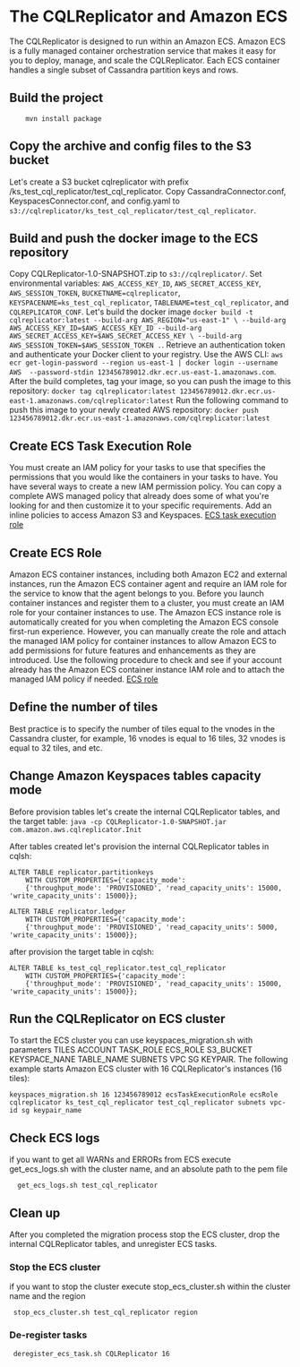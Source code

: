# The CQLReplicator and Amazon ECS
The CQLReplicator is designed to run within an Amazon ECS. 
Amazon ECS is a fully managed container orchestration service that makes it easy for you to deploy, manage,
 and scale the CQLReplicator. Each ECS container handles a single subset of Cassandra partition keys and rows.  

## Build the project
```
    mvn install package
```
## Copy the archive and config files to the S3 bucket
Let's create a S3 bucket cqlreplicator with prefix /ks_test_cql_replicator/test_cql_replicator.
Copy CassandraConnector.conf, KeyspacesConnector.conf, and config.yaml to ```s3://cqlreplicator/ks_test_cql_replicator/test_cql_replicator```.

## Build and push the docker image to the ECS repository
Copy CQLReplicator-1.0-SNAPSHOT.zip to ```s3://cqlreplicator/```. 
Set environmental variables: `AWS_ACCESS_KEY_ID`, `AWS_SECRET_ACCESS_KEY`, `AWS_SESSION_TOKEN`, 
`BUCKETNAME=cqlreplicator`, `KEYSPACENAME=ks_test_cql_replicator`, `TABLENAME=test_cql_replicator`, 
and `CQLREPLICATOR_CONF`.
Let's build the docker image `docker build -t cqlreplicator:latest --build-arg AWS_REGION="us-east-1" \
--build-arg AWS_ACCESS_KEY_ID=$AWS_ACCESS_KEY_ID --build-arg AWS_SECRET_ACCESS_KEY=$AWS_SECRET_ACCESS_KEY \
--build-arg AWS_SESSION_TOKEN=$AWS_SESSION_TOKEN .`.
Retrieve an authentication token and authenticate your Docker client to your registry.
Use the AWS CLI: ```aws ecr get-login-password --region us-east-1 | docker login --username AWS 
--password-stdin 123456789012.dkr.ecr.us-east-1.amazonaws.com```.
After the build completes, tag your image, so you can push the image to this repository:
```docker tag cqlreplicator:latest 123456789012.dkr.ecr.us-east-1.amazonaws.com/cqlreplicator:latest```
Run the following command to push this image to your newly created AWS repository:
```docker push 123456789012.dkr.ecr.us-east-1.amazonaws.com/cqlreplicator:latest```

## Create ECS Task Execution Role
You must create an IAM policy for your tasks to use that specifies the permissions that 
you would like the containers in your tasks to have. You have several ways to create 
a new IAM permission policy. You can copy a complete AWS managed policy that already 
does some of what you're looking for and then customize it to your specific requirements. Add
an inline policies to access Amazon S3 and Keyspaces. 
[ECS task execution role]( https://docs.aws.amazon.com/AmazonECS/latest/developerguide/task-iam-roles.html)  

## Create ECS Role
Amazon ECS container instances, including both Amazon EC2 and external instances, 
run the Amazon ECS container agent and require an IAM role for the service to know that the agent 
belongs to you. Before you launch container instances and register them to a cluster, 
you must create an IAM role for your container instances to use. The Amazon ECS instance role is 
automatically created for you when completing the Amazon ECS console first-run experience. 
However, you can manually create the role and attach the managed IAM policy for container instances 
to allow Amazon ECS to add permissions for future features and enhancements as they are introduced. 
Use the following procedure to check and see if your account already has the Amazon ECS container 
instance IAM role and to attach the managed IAM policy if needed.
[ECS role](https://docs.aws.amazon.com/AmazonECS/latest/developerguide/instance_IAM_role.html)

## Define the number of tiles
Best practice is to specify the number of tiles equal to the vnodes in the Cassandra cluster, for example,
16 vnodes is equal to 16 tiles, 32 vnodes is equal to 32 tiles, and etc.

## Change Amazon Keyspaces tables capacity mode
Before provision tables let's create the internal CQLReplicator tables, and the target table:
```java -cp CQLReplicator-1.0-SNAPSHOT.jar com.amazon.aws.cqlreplicator.Init```

After tables created let's provision the internal CQLReplicator tables in cqlsh:
```
ALTER TABLE replicator.partitionkeys 
    WITH CUSTOM_PROPERTIES={'capacity_mode':
    {'throughput_mode': 'PROVISIONED', 'read_capacity_units': 15000, 'write_capacity_units': 15000}};
```
```
ALTER TABLE replicator.ledger 
    WITH CUSTOM_PROPERTIES={'capacity_mode':
    {'throughput_mode': 'PROVISIONED', 'read_capacity_units': 5000, 'write_capacity_units': 15000}};
```
after provision the target table in cqlsh:
```
ALTER TABLE ks_test_cql_replicator.test_cql_replicator 
    WITH CUSTOM_PROPERTIES={'capacity_mode':
    {'throughput_mode': 'PROVISIONED', 'read_capacity_units': 15000, 'write_capacity_units': 15000}};
```  
## Run the CQLReplicator on ECS cluster

To start the ECS cluster you can use keyspaces_migration.sh with parameters TILES ACCOUNT TASK_ROLE ECS_ROLE S3_BUCKET KEYSPACE_NANE TABLE_NAME SUBNETS VPC SG KEYPAIR.
The following example starts Amazon ECS cluster with 16 CQLReplicator's instances (16 tiles): 
```
keyspaces_migration.sh 16 123456789012 ecsTaskExecutionRole ecsRole cqlreplicator ks_test_cql_replicator test_cql_replicator subnets vpc-id sg keypair_name
```
## Check ECS logs
if you want to get all WARNs and ERRORs from ECS execute get_ecs_logs.sh with the cluster name, and an absolute path to the pem file
```
  get_ecs_logs.sh test_cql_replicator 
``` 

## Clean up
After you completed the migration process stop the ECS cluster, drop the internal CQLReplicator tables, and 
unregister ECS tasks.

### Stop the ECS cluster
if you want to stop the cluster execute stop_ecs_cluster.sh within the cluster name and the region
```
 stop_ecs_cluster.sh test_cql_replicator region
```
### De-register tasks 
```
 deregister_ecs_task.sh CQLReplicator 16
```